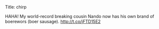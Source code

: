 Title: chirp

HAHA! My world-record breaking cousin Nando now has his own brand of boerewors (boer sausage). <a href="http://t.co/jFTD15E2">http://t.co/jFTD15E2</a>
